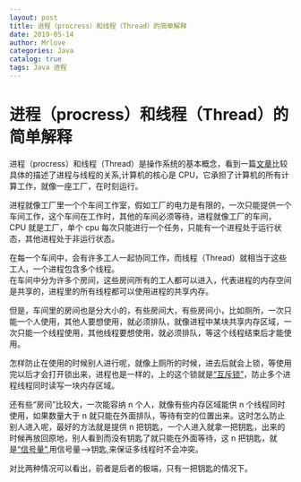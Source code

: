 ```yaml
---
layout: post
title: 进程（procress）和线程（Thread）的简单解释
date: 2019-05-14
author: Mrlove
categories: Java
catalog: true
tags: Java 进程
---
```

# 进程（procress）和线程（Thread）的简单解释

进程（procress）和线程（Thread）是操作系统的基本概念，看到一篇[文章](https://www.cnblogs.com/dreamroute/p/5207813.html)比较具体的描述了进程与线程的关系,计算机的核心是 CPU，它承担了计算机的所有计算工作，就像一座工厂，在时刻运行。  

进程就像工厂里一个个车间工作室，假如工厂的电力是有限的，一次只能提供一个车间工作，这个车间在工作时，其他的车间必须等待，进程就像工厂的车间，CPU 就是工厂，单个 cpu 每次只能进行一个任务，只能有一个进程处于运行状态，其他进程处于非运行状态。

在每一个车间中，会有许多工人一起协同工作，而线程（Thread）就相当于这些工人，一个进程包含多个线程。  
在车间中分为许多个房间，这些房间所有的工人都可以进入，代表进程的内存空间是共享的，进程里的所有线程都可以使用进程的共享内存。  

但是，车间里的房间也是分大小的，有些房间大，有些房间小，比如厕所，一次只能一个人使用，其他人要想使用，就必须排队，就像进程中某块共享内存区域，一次只能一个线程使用，其他线程要想使用，就必须排队，等这个线程结束后才能使用。  

怎样防止在使用的时候别人进行呢，就像上厕所的时候，进去后就会上锁，等使用完以后才会打开锁出来，进程也是一样的，上的这个锁就是[“互斥锁”](https://baike.baidu.com/item/%E4%BA%92%E6%96%A5%E9%94%81/841823?fr=aladdin)，防止多个进程线程同时读写一块内存区域。  

还有些“房间”比较大，一次能容纳 n 个人，就像有些内存区域能供 n 个线程同时使用，如果数量大于 n 就只能在外面排队，等待有空的位置出来。这时怎么防止别人进入呢，最好的方法就是提供 n 把钥匙，一个人进入就拿一把钥匙，出来的时候再放回原地，别人看到而没有钥匙了就只能在外面等待，这 n 把钥匙，就是[“信号量”](https://baike.baidu.com/item/%E4%BF%A1%E5%8F%B7%E9%87%8F/9807501?fr=aladdin),用信号量-->钥匙,来保证多线程时不会冲突。  

对比两种情况可以看出，前者是后者的极端，只有一把钥匙的情况下。
